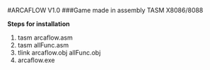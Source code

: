 #ARCAFLOW V1.0
###Game made in assembly TASM X8086/8088

**Steps for installation**

1. tasm arcaflow.asm
2. tasm allFunc.asm
3. tlink arcaflow.obj allFunc.obj
4. arcaflow.exe


